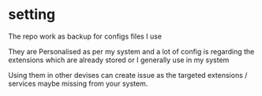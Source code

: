 # setting

The repo work as  backup for configs files I use

They are Personalised as per my system and a lot of config is regarding the extensions which are already stored or I generally use in my system

Using them in other devises can create issue as the targeted extensions / services maybe missing from your system.

